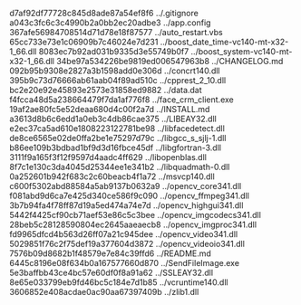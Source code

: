 d7af92df77728c845d8ade87a54ef8f6	../.gitignore
a043c3fc6c3c4990b2a0bb2ec20adbe3	../app.config
367afe56984708514d71d78e18f87577	../auto_restart.vbs
65cc733e73e1c06909b7c46024e7d231	../boost_date_time-vc140-mt-x32-1_66.dll
8083ec7b92ad031b9335d3e55749b0f7	../boost_system-vc140-mt-x32-1_66.dll
34be97a534226be9819ed006547963b8	../CHANGELOG.md
092b95b9308e2827a3b1598add0e306d	../concrt140.dll
395b9c73d76666ab61aab04f89ad510c	../cpprest_2_10.dll
bc2e20e92e45893e2573e31858ed9882	../data.dat
f4fcca48d5a238664479f7da1af776f8	../face_crm_client.exe
19af2ae80fc5e52deaa680d4c00f2a7d	../INSTALL.md
a3613d8b6c6edd1a0eb3c4db86cae375	../LIBEAY32.dll
e2ec37ca5ad610e1808223122781be98	../libfacedetect.dll
de8ce6565e02de0ffa2be1e75297d79c	../libgcc_s_sjlj-1.dll
b86ee109b3bdbad1bf9d3d16fbce45df	../libgfortran-3.dll
3111f9a165f3f12f9597d4aadc4ff629	../libopenblas.dll
8f7c1e130c3da4045d25344ee1e341b2	../libquadmath-0.dll
0a252601b942f683c2c60beacb4f1a72	../msvcp140.dll
c600f5302abd88584a5ab9137b0632a9	../opencv_core341.dll
f081abd9d6ca7e425d340ce586f9c090	../opencv_ffmpeg341.dll
3b7b94fa4f78ff87d19a5ed474a74e7d	../opencv_highgui341.dll
5442f4425cf90cb71aef53e86c5c3bee	../opencv_imgcodecs341.dll
28beb5c28128590804ec2645aaeaecb8	../opencv_imgproc341.dll
fd9965dfcd4b563d26ff07a21c945dee	../opencv_video341.dll
5029851f76c2f75def19a377604d3872	../opencv_videoio341.dll
7576b09d8682b1f48579e7e84c39ffd6	../README.md
6445c8196e08f634b0a167577660d870	../SendFileImage.exe
5e3baffbb43ce4bc57e60df0f8a91a62	../SSLEAY32.dll
8e65e033799eb9fd46bc5c184e7d1b85	../vcruntime140.dll
3606852e408acdae0ac90aa67397409b	../zlib1.dll
